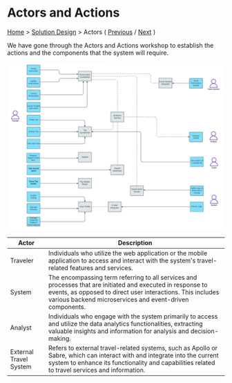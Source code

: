 # Actors and Actions

[Home](../README.md) > [Solution Design](../README.md#solution-design) > Actors ( [Previous](../2-architectural-approach/2-style.md) / [Next](./2-components.md) )

We have gone through the Actors and Actions workshop to establish the actions and the components that the system will require.

![Diagram showing actors in the Road Warrior application, and describing actions perfomred on the identified components.](../assets/actors-and-actions.png)

| Actor | Description |
| ----- | ----------- |
| Traveler | Individuals who utilize the web application or the mobile application to access and interact with the system's travel-related features and services. |
| System | The encompassing term referring to all services and processes that are initiated and executed in response to events, as opposed to direct user interactions. This includes various backend microservices and event-driven components. |
| Analyst | Individuals who engage with the system primarily to access and utilize the data analytics functionalities, extracting valuable insights and information for analysis and decision-making. |
| External Travel System | Refers to external travel-related systems, such as Apollo or Sabre, which can interact with and integrate into the current system to enhance its functionality and capabilities related to travel services and information. |
